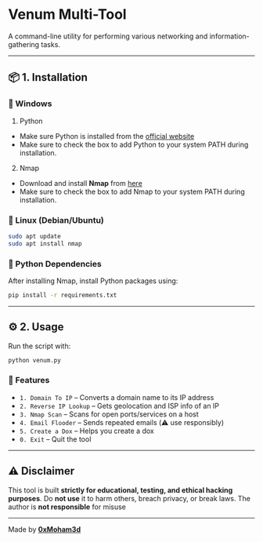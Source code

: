 # Venum Multi-Tool

A command-line utility for performing various networking and information-gathering tasks.

---

## 📦 1. Installation

### 🔹 Windows
1. Python
  - Make sure Python is installed from the [official website](https://www.python.org/downloads/)
  - Make sure to check the box to add Python to your system PATH during installation.
2. Nmap
  - Download and install **Nmap** from [here](https://nmap.org/download.html#windows)
  - Make sure to check the box to add Nmap to your system PATH during installation.

### 🔹 Linux (Debian/Ubuntu)
```bash
sudo apt update
sudo apt install nmap
```

### 🔹 Python Dependencies
After installing Nmap, install Python packages using:
```bash
pip install -r requirements.txt
```

---

## ⚙️ 2. Usage

Run the script with:
```bash
python venum.py
```

### 🧰 Features
- `1. Domain To IP` – Converts a domain name to its IP address
- `2. Reverse IP Lookup` – Gets geolocation and ISP info of an IP
- `3. Nmap Scan` – Scans for open ports/services on a host
- `4. Email Flooder` – Sends repeated emails (⚠️ use responsibly)
- `5. Create a Dox` – Helps you create a dox
- `0. Exit` – Quit the tool

---

## ⚠️ Disclaimer

This tool is built **strictly for educational, testing, and ethical hacking purposes**.
Do **not use** it to harm others, breach privacy, or break laws.
The author is **not responsible** for misuse

---

Made by [**0xMoham3d**](https://github.com/0xMoham3d)
